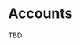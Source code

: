 # Accounts

<!-- the file is not currently included in the TOC -->
<!-- TODO: add info about account structure -->

TBD